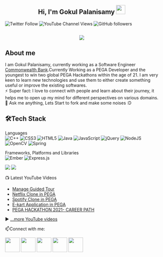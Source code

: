 <h2 align="center">Hi, I'm Gokul Palanisamy  <img src="https://user-images.githubusercontent.com/39955420/147578264-bae0526c-028a-49d2-8af8-d08bb4edbd2a.gif" height="30" width="30"></h2>
 
![Twitter Follow](https://img.shields.io/twitter/follow/beinggokulajith?style=social) 
![YouTube Channel Views](https://img.shields.io/youtube/channel/views/UCp7MAhWks1xQaclOLx1Fg8Q?style=social) 
![GitHub followers](https://img.shields.io/github/followers/Gokul-06?style=social)

<h2 align="center"><img src="https://user-images.githubusercontent.com/55435648/147823566-9c3f90d4-7f2f-48e0-85f5-f718c00279d5.gif"></h2>

<h2>About me</h2>

I am Gokul Palanisamy, currently working as a Software Engineer [Commonwealth Bank](https://www.commbank.com.au/).Currently Working as a PEGA Developer and the youngest to win two global PEGA Hackathons within the age of 21. I am very keen to learn new technologies and use them to either create something useful or improve the existing softwares.   
⚡ Super fact: I love to connect with people and learn about their journey, it helps me to open up my mind for different perspectives on various domains.   
💬 Ask me anything, Lets Start to fork and make some noises :D


<h2>🛠Tech Stack</h2>

Languages  
![C++](https://img.shields.io/badge/c++-%2300599C.svg?style=for-the-badge&logo=c%2B%2B&logoColor=white)
![CSS3](https://img.shields.io/badge/css3-%231572B6.svg?style=for-the-badge&logo=css3&logoColor=white)
![HTML5](https://img.shields.io/badge/html5-%23E34F26.svg?style=for-the-badge&logo=html5&logoColor=white)
![Java](https://img.shields.io/badge/java-%23ED8B00.svg?style=for-the-badge&logo=java&logoColor=white)
![JavaScript](https://img.shields.io/badge/javascript-%23323330.svg?style=for-the-badge&logo=javascript&logoColor=%23F7DF1E)
![jQuery](https://img.shields.io/badge/jquery-%230769AD.svg?style=for-the-badge&logo=jquery&logoColor=white)
![NodeJS](https://img.shields.io/badge/node.js-6DA55F?style=for-the-badge&logo=node.js&logoColor=white)
![OpenCV](https://img.shields.io/badge/opencv-%23white.svg?style=for-the-badge&logo=opencv&logoColor=white)
![Spring](https://img.shields.io/badge/spring-%236DB33F.svg?style=for-the-badge&logo=spring&logoColor=white)

Frameworks, Platforms and Libraries  
![Ember](https://img.shields.io/badge/ember-1C1E24?style=for-the-badge&logo=ember.js&logoColor=#D04A37)
![Express.js](https://img.shields.io/badge/express.js-%23404d59.svg?style=for-the-badge&logo=express&logoColor=%2361DAFB)


[![](https://raw.githubusercontent.com/rishikagupta2468/rishikagupta2468/main/profile-summary-card-output/monokai/1-repos-per-language.svg)](https://github.com/vn7n24fzkq/github-profile-summary-cards) [![](https://raw.githubusercontent.com/rishikagupta2468/rishikagupta2468/main/profile-summary-card-output/monokai/2-most-commit-language.svg)](https://github.com/vn7n24fzkq/github-profile-summary-cards)


📺 Latest YouTube Videos

<!-- YOUTUBE-VIDEOS-LIST:START -->
- [Manage Guided Tour](https://www.youtube.com/watch?v=AuRSAEEp9DI)
- [Netflix Clone in PEGA](https://www.youtube.com/watch?v=9kfGVxKLpKw)
- [Spotify Clone in PEGA](https://www.youtube.com/watch?v=SdqNg-qXgcw)
- [E-kart Application in PEGA ](https://www.youtube.com/watch?v=mQpyfs2WijI)
- [PEGA HACKATHON 2021- CAREER PATH](https://www.youtube.com/watch?v=QVZ53iUfBh4)
<!-- YOUTUBE-VIDEOS-LIST:END -->


▶ [...more YouTube videos](https://www.youtube.com/channel/UCp7MAhWks1xQaclOLx1Fg8Q/videos)




📫Connect with me:


[<img src="https://user-images.githubusercontent.com/39955420/147572655-e5feabb1-2a36-467c-9906-1fc66d606b41.png" height="48" width="48">](https://www.linkedin.com/in/gokulp/) 
[<img src="https://user-images.githubusercontent.com/39955420/147572505-a0f98499-2d13-4149-a68a-a66f7ebe0e23.png" height="48" width="48">](https://twitter.com/beinggokulajith) 
[<img src="https://user-images.githubusercontent.com/39955420/147572399-e0dbf2e9-ea53-4341-8bb7-013f37a5d4ff.png" height="48" width="48">](https://www.youtube.com/channel/UCp7MAhWks1xQaclOLx1Fg8Q/videos) 
[<img src="https://user-images.githubusercontent.com/39955420/147611479-36ad6cd0-3b53-4d46-8035-0bd940e01a57.png" height="48" width="48">](mailto:gokulajith80@gmail.com)
[<img src="https://user-images.githubusercontent.com/39955420/147572858-093e11d5-c974-43de-9795-f328d4cda097.png" height="48" width="48">](https://www.instagram.com/_gokulpalanisamy_/)



